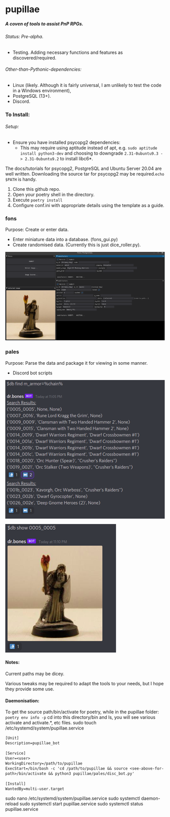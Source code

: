 # pupillae

##### A coven of tools to assist PnP RPGs.

###### *Status*: Pre-alpha.

- Testing. Adding necessary functions and features as discovered/required.

###### *Other-than-Pythonic-dependencies*:

- Linux (likely. Although it is fairly universal, I am unlikely to test the code in a Windows environment),
- PostgreSQL (13+).
- Discord.

### To Install:

###### Setup:
- Ensure you have installed psycopg2 dependencies:
	- This may require using aptitude instead of apt, e.g. `sudo aptitude install python3-dev` and choosing to downgrade `2.31-0ubuntu9.3 -> 2.31-0ubuntu9.2` to install libc6*.

The docs/tutorials for psycopg2, PostgreSQL and Ubuntu Server 20.04 are well written. Downloading the source tar for psycopg2 may be required.`echo $PATH` is handy.


1. Clone this github repo.
2. Open your poetry shell in the directory.
3. Execute `poetry install`
4. Configure conf.ini with appropriate details using the template as a guide.

### fons

Purpose: Create or enter data.
- Enter miniature data into a database. (fons_gui.py)
- Create randomised data. (Currently this is just dice_roller.py).

![The GUI of fons_gui](./images/fons.png "Sample Input")

### pales

Purpose: Parse the data and package it for viewing in some manner.
- Discord bot scripts

![The search function of discord bot](./images/db_find.png "$db find")

![The show image function of the discord bot](./images/db_show.png "$db show")

#### Notes:
Current paths may be dicey.


Various tweaks may be required to adapt the tools to your needs, but I hope they provide some use.

#### Daemonisation:
To get the source path/bin/activate for poetry, while in the pupillae folder:
`poetry env info -p`
cd into this directory/bin and ls, you will see various activate and activate.*, etc files.
sudo touch /etc/systemd/system/pupillae.service
```
[Unit]
Description=pupillae_bot

[Service]
User=<user>
WorkingDirectory=/path/to/pupillae
ExecStart=/bin/bash -c 'cd /path/to/pupillae && source <see-above-for-path>/bin/activate && python3 pupillae/pales/disc_bot.py'

[Install]
WantedBy=multi-user.target
```
sudo nano /etc/systemd/system/pupillae.service
sudo systemctl daemon-reload
sudo systemctl start pupillae.service
sudo systemctl status pupillae.service
